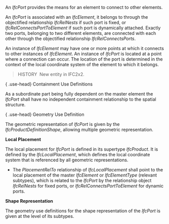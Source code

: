 An _IfcPort_ provides the means for an element to connect to other elements.

An _IfcPort_ is associated with an _IfcElement_, it belongs to through the objectified relationship _IfcRelNests_ if such port is fixed, or _IfcRelConnectsPortToElement_ if such port is dynamically attached. Exactly two ports, belonging to two different elements, are connected with each other through the objectified relationship _IfcRelConnectsPorts_.

An instance of _IfcElement_ may have one or more points at which it connects to other instances of _IfcElement_. An instance of _IfcPort_ is located at a point where a connection can occur. The location of the port is determined in the context of the local coordinate system of the element to which it belongs.

> HISTORY&nbsp; New entity in IFC2x2.

{ .use-head}
Containment Use Definitions

As a subordinate part being fully dependent on the master element the _IfcPort_ shall have no independent containment relationship to the spatial structure.

{ .use-head}
Geometry Use Definition

The geometric representation of _IfcPort_ is given by the _IfcProductDefinitionShape_, allowing multiple geometric representation.

**Local Placement**

The local placement for _IfcPort_ is defined in its supertype _IfcProduct_. It is defined by the _IfcLocalPlacement_, which defines the local coordinate system that is referenced by all geometric representations.

* The _PlacementRelTo_ relationship of _IfcLocalPlacement_ shall point to the local placement of the master _IfcElement_ or _IfcElementType_ (relevant subtypes), which is related to the _IfcPort_ by the relationship object _IfcRelNests_ for fixed ports, or _IfcRelConnectsPortToElement_ for dynamic ports. 

**Shape Representation**

The geometry use definitions for the shape representation of the _IfcPort_ is given at the level of its subtypes.